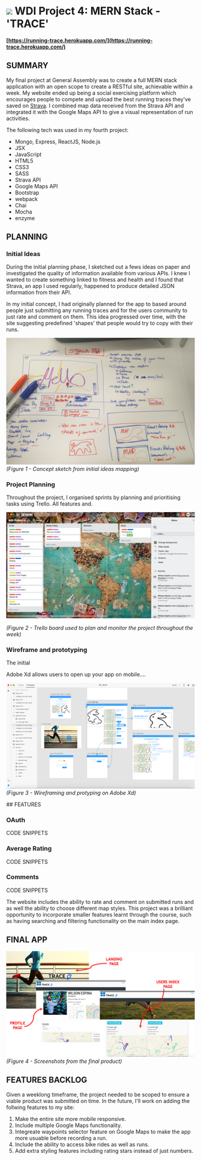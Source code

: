 # ![](https://ga-dash.s3.amazonaws.com/production/assets/logo-9f88ae6c9c3871690e33280fcf557f33.png) WDI Project 4: MERN Stack - 'TRACE'


**[https://running-trace.herokuapp.com/](https://running-trace.herokuapp.com/)**


## SUMMARY

My final project at General Assembly was to create a full MERN stack application with an open scope to create a RESTful site, achievable within a week. My website ended up being a social exercising platform which encourages people to compete and upload the best running traces they’ve saved on [Strava](https://www.strava.com/). I combined map data received from the Strava API and integrated it with the Google Maps API to give a visual representation of run activities. 


The following tech was used in my fourth project:

* Mongo, Express, ReactJS, Node.js
* JSX
* JavaScript
* HTML5
* CSS3
* SASS
* Strava API
* Google Maps API
* Bootstrap
* webpack
* Chai
* Mocha
* enzyme

## PLANNING

### Initial Ideas

During the initial planning phase, I sketched out a fews ideas on paper and investigated the quality of information available from various APIs. I knew I wanted to create something linked to fitness and health and I found that Strava, an app I used regularly, happened to produce detailed JSON information from their API.

In my initial concept, I had originally planned for the app to based around people just submitting any running traces and for the users community to just rate and comment on them. This idea progressed over time, with the  site suggesting predefined 'shapes' that people would try to copy with their runs.

![Initial Sketch](Readme_Files/images/initial_sketch1.jpg)
*(Figure 1 - Concept sketch from initial ideas mapping)*


### Project Planning

Throughout the project, I organised sprints by planning and prioritising tasks using Trello. All features and.


![Trello board](Readme_Files/images/Trello_Screenshot_06_12_17.PNG)

*(Figure 2 - Trello board used to plan and monitor the project throughout the week)*


### Wireframe and prototyping

The initial 

Adobe Xd allows users to open up your app on mobile....

![Wireframes](Readme_Files/images/AdobeXD_screenshot_05_12_17.PNG)
*(Figure 3 - Wireframing and protyping on Adobe Xd)*


## FEATURES

### OAuth
CODE SNIPPETS

### Average Rating
CODE SNIPPETS

### Comments

CODE SNIPPETS

The website includes the ability to rate and comment on submitted runs and as well the ability to choose different map styles. This project was a brilliant opportunity  to incorporate smaller features learnt through the course, such as having searching and filtering functionality on the main index page.

## FINAL APP



![Final App](Readme_Files/images/screenshot_combined.PNG)
*(Figure 4 - Screenshots from the final product)*


## FEATURES BACKLOG

Given a weeklong timeframe, the project needed to be scoped to ensure a viable product was submitted on time. In the future, I'll work on adding the follwing features to my site:

1. Make the entire site more mobile responsive.
2. Include multiple Google Maps functionality.
3. Integreate waypoints selector feature on Google Maps to make the app more usuable before recording a run.
4. Include the ability to access bike rides as well as runs.
5. Add extra styling features including rating stars instead of just numbers.
